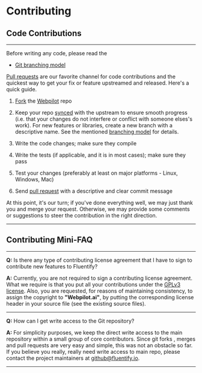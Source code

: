 # Contributing

## Code Contributions
---
Before writing any code, please read the

* [Git branching model](http://nvie.com/posts/a-successful-git-branching-model/)

[Pull requests](https://help.github.com/articles/using-pull-requests/) are our favorite channel for code contributions and the quickest way to get your fix or feature upstreamed and released. Here's a quick guide.

1. [Fork](https://help.github.com/articles/fork-a-repo/) the [Webpilot](https://github.com/webpilot-ai/Webpilot) repo

2. Keep your repo [synced](https://help.github.com/articles/syncing-a-fork/) with the upstream to ensure smooth progress (i.e. that your changes do not interfere or conflict with someone elses's work). For new features or libraries, create a new branch with a descriptive name. See the mentioned [branching model](http://nvie.com/posts/a-successful-git-branching-model/) for details.

3. Write the code changes; make sure they compile

4. Write the tests (if applicable, and it is in most cases); make sure they pass

5. Test your changes (preferably at least on major platforms - Linux, Windows, Mac)

6. Send [pull request](https://help.github.com/articles/using-pull-requests/) with a descriptive and clear commit message

At this point, it's our turn; if you've done everything well, we may just thank you and merge your request. Otherwise, we may provide some comments or suggestions to steer the contribution in the right direction.

---

## Contributing Mini-FAQ
---
**Q:** Is there any type of contributing license agreement that I have to sign to contribute new features to Fluentify?

**A:** Currently, you are not required to sign a contributing license agreement. What we require is that you put all your contributions under the [GPLv3 license](https://www.gnu.org/licenses/gpl-3.0.en.html). Also, you are requested, for reasons of maintaining consistency, to assign the copyright to **"Webpilot.ai"**, by putting the corresponding license header in your source file (see the existing source files). 

---

**Q:** How can I get write access to the Git repository?

**A:** For simplicity purposes, we keep the direct write access to the main repository within a small group of core contributors. Since git forks , merges and pull requests are very easy and simple, this was not an obstacle so far. If you believe you really, really need write access to main repo, please contact the project maintainers at github@fluentify.io.

---
